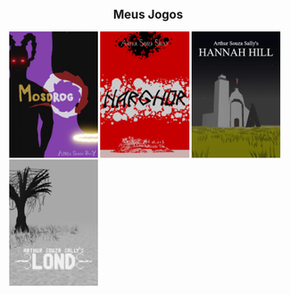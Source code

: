 
<div style="width:100%;" align="center">
  <div style="width:100%;">
    <h2>Meus Jogos</h2>
  </div>
  <div style="width:100%;" align="center">
    <div style="width:99%;" align="left">
    <a href="https://arthursouzasally.itch.io/mosdrog" target="_blank"><img src="poster_mosdrog.webp" style="width:32%;"/></a>
    <a href="https://arthursouzasally.itch.io/narghor" target="_blank"><img src="poster_narghor.webp" style="width:32%"/></a>
    <a href="https://arthursouzasally.itch.io/hannah-hill" target="_blank"><img src="poster_hannah_hill.webp" style="width:32%"/></a>
    <a href="https://arthursouzasally.itch.io/lond" target="_blank"><img src="poster_lond.webp" style="width:32%"/></a>
    </div>
  </div>
</div>

<!-- terceiro em breve -->
